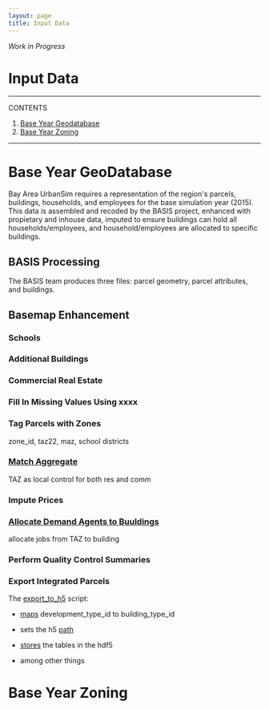 ```yaml
---
layout: page
title: Input Data
---
```


*Work in Progress*

# Input Data

---
CONTENTS

1. [Base Year Geodatabase](#base-year-geodatabase) 
2. [Base Year Zoning](#base-year-zoning)

---

# Base Year GeoDatabase
Bay Area UrbanSim requires a representation of the region's parcels, buildings, households, and employees for the base simulation year (2015). This data is assembled and recoded by the BASIS project, enhanced with propietary and inhouse data, imputed to ensure buildings can hold all households/employees, and household/employees are allocated to specific buildings. 

## BASIS Processing
The BASIS team produces three files: parcel geometry, parcel attributes, and buildings. 

## Basemap Enhancement

### Schools


### Additional Buildings


### Commercial Real Estate


### Fill In Missing Values Using xxxx


### Tag Parcels with Zones
zone_id, taz22, maz, school districts


### [Match Aggregate]((https://github.com/MetropolitanTransportationCommission/bayarea_urbansim/blob/master/data_regeneration/match_aggregate.py))

TAZ as local control for both res and comm




### Impute Prices

### [Allocate Demand Agents to Buuldings](https://github.com/MetropolitanTransportationCommission/bayarea_urbansim/blob/master/data_regeneration/demand_agent_allocation.py)

allocate jobs from TAZ to building




### Perform Quality Control Summaries

### Export Integrated Parcels
The [export_to_h5](https://github.com/MetropolitanTransportationCommission/bayarea_urbansim/blob/master/data_regeneration/export_to_h5.py) script:

* [maps](https://github.com/MetropolitanTransportationCommission/bayarea_urbansim/blob/master/data_regeneration/export_to_h5.py#L15-L31) development_type_id to building_type_id

* sets the h5 [path](https://github.com/MetropolitanTransportationCommission/bayarea_urbansim/blob/master/data_regeneration/export_to_h5.py#L13)

* [stores](https://github.com/MetropolitanTransportationCommission/bayarea_urbansim/blob/master/data_regeneration/export_to_h5.py#L60-L67) the tables in the hdf5

* among other things 



# Base Year Zoning
